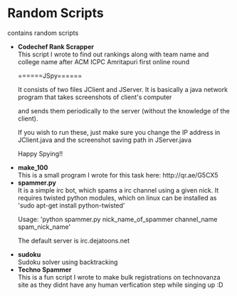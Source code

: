 Random Scripts
==============

contains random scripts

<ul>
<li>
<b>Codechef Rank Scrapper</b>
<br>
This script I wrote to find out rankings along with team name and college name after ACM ICPC Amritapuri first online round
</li>


======JSpy======

It consists of two files JClient and JServer. It is basically a java network program that takes screenshots of client's computer

and sends them periodically to the server (without the knowledge of the client).

If you wish to run these, just make sure you change the IP address in JClient.java and the screenshot saving path in JServer.java

Happy Spying!!

<li>
<b>make_100</b>
<br>
This is a small program I wrote for this task here: http://qr.ae/G5CX5
</li>

<li><b>spammer.py</b>
<br>
It is a simple irc bot, which spams a irc channel using a given nick. It requires twisted python modules, which on linux can be installed as 'sudo apt-get install python-twisted'

Usage: 'python spammer.py nick_name_of_spammer channel_name spam_nick_name'

The default server is irc.dejatoons.net
</li>

<li><b>sudoku</b>
<br>
Sudoku solver using backtracking

</li>

<li><b>Techno Spammer</b>
<br>
This is a fun script I wrote to make bulk registrations on technovanza site as they didnt have any human verfication step while singing up :D
</li>

</ul>
